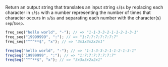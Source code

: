 Return an output string that translates an input string `s`/`$s` by replacing each character in `s`/`$s` with a number representing the number of times that character occurs in `s`/`$s` and separating each number with the character(s) `sep`/`$sep`.

```rust
freq_seq("hello world", "-"); // => "1-1-3-3-2-1-1-2-1-3-1"
freq_seq("19999999", ":"); // => "1:7:7:7:7:7:7:7"
freq_seq("^^^**$", "x"); // => "3x3x3x2x2x1"
```
```typescript
freqSeq("hello world", "-"); // => "1-1-3-3-2-1-1-2-1-3-1"
freqSeq("19999999", ":"); // => "1:7:7:7:7:7:7:7"
freqSeq("^^^**$", "x"); // => "3x3x3x2x2x1"
```